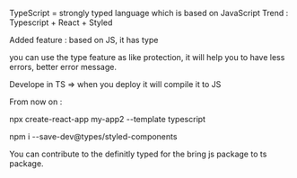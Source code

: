 TypeScript =  strongly typed language which is based on JavaScript
 Trend : Typescript + React + Styled 



Added feature : based on JS, it has type

you can use the type feature as like protection, it will help you to have less errors, better error message.

Develope in TS => when you deploy it will compile it to JS

From now on : 

npx create-react-app my-app2 --template typescript


npm i --save-dev@types/styled-components 

You can contribute to the definitly typed for the bring js package to ts package.
